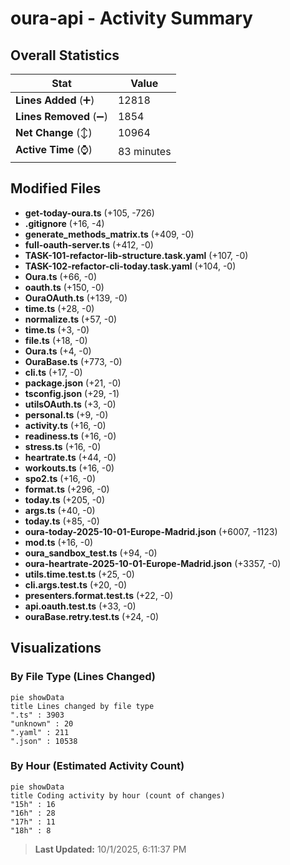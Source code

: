 # oura-api - Activity Summary 

## Overall Statistics

| Stat                   | Value                                                             |
| ---------------------- | ----------------------------------------------------------------- |
| **Lines Added** (➕)   | 12818                                          |
| **Lines Removed** (➖) | 1854                                        |
| **Net Change** (↕)    | 10964                |
| **Active Time** (⌚)   | 83 minutes |


## Modified Files
- **get-today-oura.ts** (+105, -726)
- **.gitignore** (+16, -4)
- **generate_methods_matrix.ts** (+409, -0)
- **full-oauth-server.ts** (+412, -0)
- **TASK-101-refactor-lib-structure.task.yaml** (+107, -0)
- **TASK-102-refactor-cli-today.task.yaml** (+104, -0)
- **Oura.ts** (+66, -0)
- **oauth.ts** (+150, -0)
- **OuraOAuth.ts** (+139, -0)
- **time.ts** (+28, -0)
- **normalize.ts** (+57, -0)
- **time.ts** (+3, -0)
- **file.ts** (+18, -0)
- **Oura.ts** (+4, -0)
- **OuraBase.ts** (+773, -0)
- **cli.ts** (+17, -0)
- **package.json** (+21, -0)
- **tsconfig.json** (+29, -1)
- **utilsOAuth.ts** (+3, -0)
- **personal.ts** (+9, -0)
- **activity.ts** (+16, -0)
- **readiness.ts** (+16, -0)
- **stress.ts** (+16, -0)
- **heartrate.ts** (+44, -0)
- **workouts.ts** (+16, -0)
- **spo2.ts** (+16, -0)
- **format.ts** (+296, -0)
- **today.ts** (+205, -0)
- **args.ts** (+40, -0)
- **today.ts** (+85, -0)
- **oura-today-2025-10-01-Europe-Madrid.json** (+6007, -1123)
- **mod.ts** (+16, -0)
- **oura_sandbox_test.ts** (+94, -0)
- **oura-heartrate-2025-10-01-Europe-Madrid.json** (+3357, -0)
- **utils.time.test.ts** (+25, -0)
- **cli.args.test.ts** (+20, -0)
- **presenters.format.test.ts** (+22, -0)
- **api.oauth.test.ts** (+33, -0)
- **ouraBase.retry.test.ts** (+24, -0)

## Visualizations

### By File Type (Lines Changed)

```mermaid
pie showData
title Lines changed by file type
".ts" : 3903
"unknown" : 20
".yaml" : 211
".json" : 10538
```

### By Hour (Estimated Activity Count)

```mermaid
pie showData
title Coding activity by hour (count of changes)
"15h" : 16
"16h" : 28
"17h" : 11
"18h" : 8
```


> **Last Updated:** 10/1/2025, 6:11:37 PM